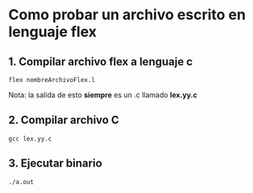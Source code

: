 # Como probar un archivo escrito en lenguaje flex
## 1. Compilar archivo flex a lenguaje c
```
flex nombreArchivoFlex.l
```
Nota: la salida de esto **siempre** es un .c llamado **lex.yy.c**
## 2. Compilar archivo C
```
gcc lex.yy.c
```
## 3. Ejecutar binario
```
./a.out
```